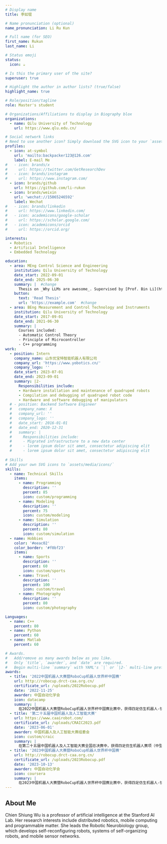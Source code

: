 ```yaml
---
# Display name
title: 李如锟

# Name pronunciation (optional)
name_pronunciation: Li Ru Kun

# Full name (for SEO)
first_name: Rukun
last_name: Li

# Status emoji
status:
  icon: ☕️

# Is this the primary user of the site?
superuser: true

# Highlight the author in author lists? (true/false)
highlight_name: true

# Role/position/tagline
role: Master's student

# Organizations/Affiliations to display in Biography blox
organizations:
  - name: Qilu University of Technology
    url: https://www.qlu.edu.cn/

# Social network links
# Need to use another icon? Simply download the SVG icon to your `assets/media/icons/` folder.
profiles:
  - icon: at-symbol
    url: 'mailto:backpacker123@126.com'
    label: E-mail Me
#   - icon: brands/x
#     url: https://twitter.com/GetResearchDev
#   - icon: brands/instagram
#     url: https://www.instagram.com/
  - icon: brands/github
    url: https://github.com/li-rukun
  - icon: brands/weixin
    url: 'wechat://15065246592'
    label: Wechat
#   - icon: brands/linkedin
#     url: https://www.linkedin.com/
#   - icon: academicons/google-scholar
#     url: https://scholar.google.com/
#   - icon: academicons/orcid
#     url: https://orcid.org/

interests:
  - Robotics
  - Artificial Intelligence
  - Embedded Technology

education:
  - area: MEng Control Science and Engineering
    institution: Qilu University of Technology
    date_start: 2022-09-01
    date_end: 2025-06-30
    summary: |  #change
      Thesis on _Why LLMs are awesome_. Supervised by [Prof. Bin Li](https://dqxy.qlu.edu.cn/_s100/2021/0916/c8150a173172/page.psp). Presented papers at 5 IEEE conferences with the contributions being published in 2 Springer journals.
    button:
      text: 'Read Thesis'
      url: 'https://example.com'  #change
  - area: BEng Measurement and Control Technology and Instruments
    institution: Qilu University of Technology
    date_start: 2017-09-01
    date_end: 2021-06-30
    summary: |
      Courses included:
      - Automatic Control Theory
      - Principle of Microcontroller
      - C++ programming
work:
  - position: Intern
    company_name: 山东优宝特智能机器人有限公司
    company_url: 'https://www.yobotics.cn/'
    company_logo: ''
    date_start: 2023-07-01
    date_end: 2023-09-01
    summary: |2-
      Responsibilities include:
      - Hardware installation and maintenance of quadruped robots
      - Compilation and debugging of quadruped robot code
      - Hardware and software debugging of manipulators
  # - position: Backend Software Engineer
  #   company_name: X
  #   company_url: ''
  #   company_logo: ''
  #   date_start: 2016-01-01
  #   date_end: 2020-12-31
  #   summary: |
  #     Responsibilities include:
  #     - Migrated infrastructure to a new data center
  #     - lorem ipsum dolor sit amet, consectetur adipiscing elit
  #     - lorem ipsum dolor sit amet, consectetur adipiscing elit
  
# Skills
# Add your own SVG icons to `assets/media/icons/`
skills:
  - name: Technical Skills
    items:
      - name: Programming
        description: ''
        percent: 85
        icon: custom/programming
      - name: Modeling
        description: ''
        percent: 75
        icon: custom/modeling
      - name: Simulation
        description: ''
        percent: 80
        icon: custom/simulation
  - name: Hobbies
    color: '#eeac02'
    color_border: '#f0bf23'
    items:
      - name: Sports
        description: ''
        percent: 60
        icon: custom/sports
      - name: Travel
        description: ''
        percent: 100
        icon: custom/travel
      - name: Photography
        description: ''
        percent: 80
        icon: custom/photography

Languages:
  - name: C++
    percent: 80
  - name: Python
    percent: 60
  - name: Matlab
    percent: 60

# Awards.
#   Add/remove as many awards below as you like.
#   Only `title`, `awarder`, and `date` are required.
#   Begin multi-line `summary` with YAML's `|` or `|2-` multi-line prefix and indent 2 spaces below.
awards:
  - title: '2022中国机器人大赛暨RoboCup机器人世界杯中国赛'
    url: http://robocup.drct-caa.org.cn/
    certificate_url: /uploads/2022Robocup.pdf
    date: '2022-11-25'
    awarder: 中国自动化学会
    icon: datacamp
    summary: |
      在2022中国机器人大赛暨RoboCup机器人世界杯中国赛比赛中，获得四足仿生机器人-快递运送赛中型组二等奖。
  - title: '第二十五届中国机器人及人工智能大赛'
    url: https://www.caairobot.com/
    certificate_url: /uploads/CRAIC2023.pdf
    date: '2023-06-01'
    awarder: 中国机器人及人工智能大赛组委会
    icon: custom/craic
    summary: |
      在第二十五届中国机器人及人工智能大赛全国总决赛中，获得四足仿生机器人赛项（中型组）一等奖。
  - title: '2023中国机器人大赛暨RoboCup机器人世界杯中国赛'
    url: http://robocup.drct-caa.org.cn/
    certificate_url: /uploads/2023Robocup.pdf
    date: '2023-10-13'
    awarder: 中国自动化学会
    icon: coursera
    summary: |
      在2023中国机器人大赛暨RoboCup机器人世界杯中国赛比赛中，获得四足仿生机器人-快递运送赛中型组一等奖（冠军）。 
---
```


## About Me

Chien Shiung Wu is a professor of artificial intelligence at the Stanford AI Lab. Her research interests include distributed robotics, mobile computing and programmable matter. She leads the Robotic Neurobiology group, which develops self-reconfiguring robots, systems of self-organizing robots, and mobile sensor networks.
